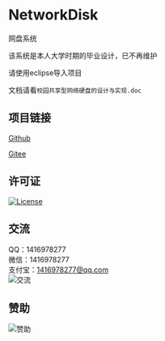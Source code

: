 # NetworkDisk

网盘系统

该系统是本人大学时期的毕业设计，已不再维护

请使用eclipse导入项目

文档请看`校园共享型网络硬盘的设计与实现.doc`

## 项目链接
[Github](https://github.com/ALI1416/NetworkDisk)

[Gitee](https://gitee.com/ALI1416/NetworkDisk)

## 许可证
[![License](https://img.shields.io/badge/license-BSD-brightgreen)](https://opensource.org/licenses/BSD-3-Clause)

## 交流
QQ：1416978277  
微信：1416978277  
支付宝：1416978277@qq.com  
![交流](https://cdn.jsdelivr.net/gh/ALI1416/ALI1416/image/contact.png)

## 赞助
![赞助](https://cdn.jsdelivr.net/gh/ALI1416/ALI1416/image/donate.png)
